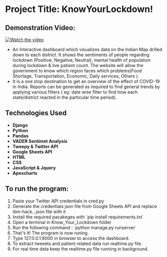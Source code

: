 <h1>Project Title: KnowYourLockdown!</h1>

<h2>Demonstration Video:</h2>

[![Watch the video](https://img.youtube.com/vi/PaBOmoSr_10/0.jpg)](https://youtu.be/PaBOmoSr_10)

<ul>
 <li>An Interactive dashboard which visualizes data on the Indian Map drilled down to each district. It shows the sentiments of people regarding lockdown (Positive, Negative, Neutral), mental health of population during lockdown & live patient count. The website will allow the government to know which region faces which problems(Food Shortage, Transportation, Economic, Daily services, Others ).</li>

 <li>It is a one stop destination to get an overview of the effect of COVID-19 in India. Reports can be generated as required to find general trends by applying various filters ( eg: date wise filter to find how each state/district reacted in the particular time period).</li>
</ul>

<h2>Technologies Used</h2>
<ul>
 <li><b>Django</b></li>
 <li><b>Python</b></li>
 <li><b>Pandas</b></li>
 <li><b>VADER Sentimet Analysis</b></li>
 <li><b>Tweepy & Twitter API</b></li>
 <li><b>Google Sheets API</b></li>
 <li><b>HTML</b></li>
 <li><b>CSS</b></li>
 <li><b>JavaScript & Jquery</b></li>
 <li><b>Apexcharts</b></li>
</ul>

<h2>To run the program:</h2>
<ol>
 <li>Paste your Twitter API credentials in cred.py</li>
 <li>Generate the credentials json file from Google Sheets API and replace ibm-hack...json file with it</li>
 <li>Install the required pacakeges with `pip install requirements.txt`</li>
 <li>Open a terminal in Know_Your_Lockdown folder</li>
 <li>Run the following command : `python manage.py runserver`</li>
 <li>That's it! The program is now runing. </li>
 <li>Type 127.0.0.1:8000 in browser to access the dashboard.</li>
 <li>To extract tweeets and patient related data run realtime.py file. </li>
 <li>For real time data keep the realtime.py file running in background.</li>
</ol>
